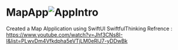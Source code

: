 # MapApp![AppIntro](https://user-images.githubusercontent.com/14803292/192059605-498ce540-c772-4a4a-90b3-031c97f03c09.gif)
Created a Map Alpplication using SwiftUI
SwiftfulThinking
Refrence : https://www.youtube.com/watch?v=Jhf3CNs8I-I&list=PLwvDm4Vfkdpha5eVTjLM0eRlJ7-yDDwBk
